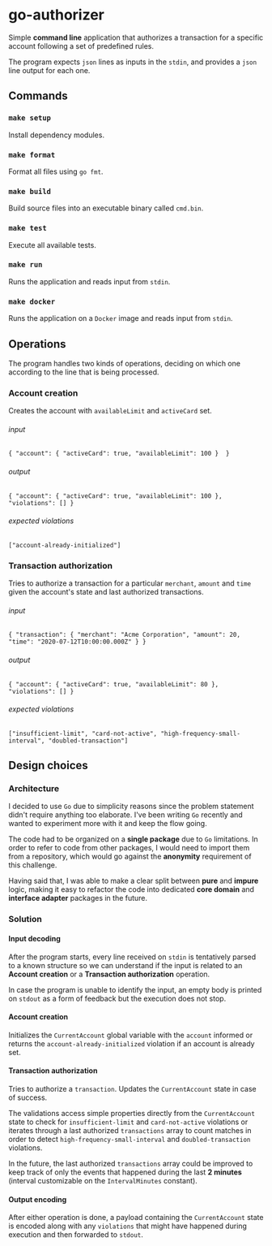 # go-authorizer
Simple **command line**  application that authorizes a transaction 
for a specific account following a set of predefined rules.

The program expects `json` lines as inputs in the `stdin`, 
and provides a `json` line output for each one.

## Commands

### `make setup`
Install dependency modules.

### `make format`
Format all files using `go fmt`.

### `make build`
Build source files into an executable binary called `cmd.bin`.

### `make test`                    
Execute all available tests.

### `make run`
Runs the application and reads input from `stdin`.

### `make docker`
Runs the application on a `Docker` image and reads input from `stdin`.

## Operations
The program handles two kinds of operations, deciding on which one according to the line that is being processed.

### Account creation
Creates the account with `availableLimit` and `activeCard` set.

###### input 
    { "account": { "activeCard": true, "availableLimit": 100 }  }
###### output 
    { "account": { "activeCard": true, "availableLimit": 100 }, "violations": [] }
###### expected violations
    ["account-already-initialized"]

### Transaction authorization
Tries to authorize a transaction for a particular `merchant`, `amount` and `time` given the account's state 
and last authorized transactions.

###### input 
    { "transaction": { "merchant": "Acme Corporation", "amount": 20, "time": "2020-07-12T10:00:00.000Z" } }
###### output 
    { "account": { "activeCard": true, "availableLimit": 80 }, "violations": [] }
###### expected violations
    ["insufficient-limit", "card-not-active", "high-frequency-small-interval", "doubled-transaction"]

## Design choices

### Architecture

I decided to use `Go` due to simplicity reasons since the problem statement didn't require anything too elaborate. I've 
been writing `Go` recently and wanted to experiment more with it and keep the flow going.

The code had to be organized on a **single package**  due to `Go` limitations. In order to refer to code from other packages,
I would need to import them from a repository, which would go against the **anonymity** requirement of this challenge.

Having said that, I was able to make a clear split between  **pure** and **impure** logic, making it easy to refactor 
the code into dedicated **core domain** and **interface adapter** packages in the future.

### Solution

#### Input decoding

After the program starts, every line received on `stdin` is tentatively parsed to a known structure so we can understand
if the input is related to an  **Account creation** or a **Transaction authorization** operation. 

In case the program is unable to identify the input, an empty body is printed on `stdout` as a form of feedback 
but the execution does not stop.

#### Account creation

Initializes the `CurrentAccount` global variable with the `account` informed or returns the `account-already-initialized` 
violation if an account is already set.

#### Transaction authorization

Tries to authorize a `transaction`. Updates the `CurrentAccount` state in case of success. 

The validations access simple properties directly from the `CurrentAccount` state 
to check for `insufficient-limit` and `card-not-active` violations or iterates 
through a last authorized `transactions` array to count matches in order to detect 
`high-frequency-small-interval` and `doubled-transaction` violations.

In the future, the last authorized `transactions` array could be improved to keep track of only the events 
that happened during the last **2 minutes** (interval customizable on the `IntervalMinutes` constant).

#### Output encoding

After either operation is done, a payload containing the `CurrentAccount` state is encoded along with any
`violations` that might have happened during execution and then forwarded to `stdout`.
